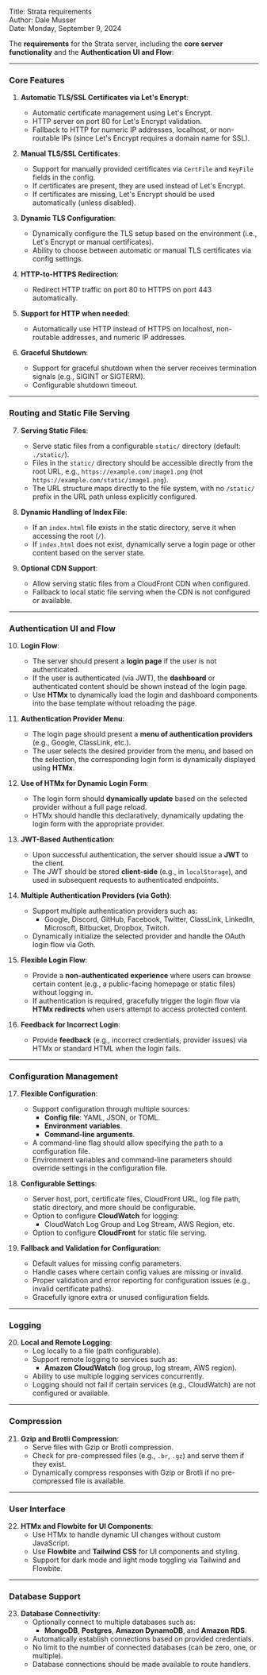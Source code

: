 Title: Strata requirements  
Author: Dale Musser  
Date: Monday, September 9, 2024

The **requirements** for the Strata server, including the **core server functionality** and the **Authentication UI and Flow**:

---

### **Core Features**

1. **Automatic TLS/SSL Certificates via Let's Encrypt**:
   - Automatic certificate management using Let's Encrypt.
   - HTTP server on port 80 for Let's Encrypt validation.
   - Fallback to HTTP for numeric IP addresses, localhost, or non-routable IPs (since Let's Encrypt requires a domain name for SSL).

2. **Manual TLS/SSL Certificates**:
   - Support for manually provided certificates via `CertFile` and `KeyFile` fields in the config.
   - If certificates are present, they are used instead of Let's Encrypt.
   - If certificates are missing, Let's Encrypt should be used automatically (unless disabled).

3. **Dynamic TLS Configuration**:
   - Dynamically configure the TLS setup based on the environment (i.e., Let's Encrypt or manual certificates).
   - Ability to choose between automatic or manual TLS certificates via config settings.

4. **HTTP-to-HTTPS Redirection**:
   - Redirect HTTP traffic on port 80 to HTTPS on port 443 automatically.

5. **Support for HTTP when needed**:
   - Automatically use HTTP instead of HTTPS on localhost, non-routable addresses, and numeric IP addresses.

6. **Graceful Shutdown**:
   - Support for graceful shutdown when the server receives termination signals (e.g., SIGINT or SIGTERM).
   - Configurable shutdown timeout.

---

### **Routing and Static File Serving**

7. **Serving Static Files**:
   - Serve static files from a configurable `static/` directory (default: `./static/`).
   - Files in the `static/` directory should be accessible directly from the root URL, e.g., `https://example.com/image1.png` (not `https://example.com/static/image1.png`).
   - The URL structure maps directly to the file system, with no `/static/` prefix in the URL path unless explicitly configured.

8. **Dynamic Handling of Index File**:
   - If an `index.html` file exists in the static directory, serve it when accessing the root (`/`).
   - If `index.html` does not exist, dynamically serve a login page or other content based on the server state.

9. **Optional CDN Support**:
   - Allow serving static files from a CloudFront CDN when configured.
   - Fallback to local static file serving when the CDN is not configured or available.

---

### **Authentication UI and Flow**

10. **Login Flow**:
    - The server should present a **login page** if the user is not authenticated.
    - If the user is authenticated (via JWT), the **dashboard** or authenticated content should be shown instead of the login page.
    - Use **HTMx** to dynamically load the login and dashboard components into the base template without reloading the page.

11. **Authentication Provider Menu**:
    - The login page should present a **menu of authentication providers** (e.g., Google, ClassLink, etc.).
    - The user selects the desired provider from the menu, and based on the selection, the corresponding login form is dynamically displayed using **HTMx**.

12. **Use of HTMx for Dynamic Login Form**:
    - The login form should **dynamically update** based on the selected provider without a full page reload.
    - HTMx should handle this declaratively, dynamically updating the login form with the appropriate provider.

13. **JWT-Based Authentication**:
    - Upon successful authentication, the server should issue a **JWT** to the client.
    - The JWT should be stored **client-side** (e.g., in `localStorage`), and used in subsequent requests to authenticated endpoints.
  
14. **Multiple Authentication Providers (via Goth)**:
    - Support multiple authentication providers such as:
      - Google, Discord, GitHub, Facebook, Twitter, ClassLink, LinkedIn, Microsoft, Bitbucket, Dropbox, Twitch.
    - Dynamically initialize the selected provider and handle the OAuth login flow via Goth.

15. **Flexible Login Flow**:
    - Provide a **non-authenticated experience** where users can browse certain content (e.g., a public-facing homepage or static files) without logging in.
    - If authentication is required, gracefully trigger the login flow via **HTMx redirects** when users attempt to access protected content.

16. **Feedback for Incorrect Login**:
    - Provide **feedback** (e.g., incorrect credentials, provider issues) via HTMx or standard HTML when the login fails.

---

### **Configuration Management**

17. **Flexible Configuration**:
    - Support configuration through multiple sources:
      - **Config file**: YAML, JSON, or TOML.
      - **Environment variables**.
      - **Command-line arguments**.
    - A command-line flag should allow specifying the path to a configuration file.
    - Environment variables and command-line parameters should override settings in the configuration file.

18. **Configurable Settings**:
    - Server host, port, certificate files, CloudFront URL, log file path, static directory, and more should be configurable.
    - Option to configure **CloudWatch** for logging:
      - CloudWatch Log Group and Log Stream, AWS Region, etc.
    - Option to configure **CloudFront** for static file serving.

19. **Fallback and Validation for Configuration**:
    - Default values for missing config parameters.
    - Handle cases where certain config values are missing or invalid.
    - Proper validation and error reporting for configuration issues (e.g., invalid certificate paths).
    - Gracefully ignore extra or unused configuration fields.

---

### **Logging**

20. **Local and Remote Logging**:
    - Log locally to a file (path configurable).
    - Support remote logging to services such as:
      - **Amazon CloudWatch** (log group, log stream, AWS region).
    - Ability to use multiple logging services concurrently.
    - Logging should not fail if certain services (e.g., CloudWatch) are not configured or available.

---

### **Compression**

21. **Gzip and Brotli Compression**:
    - Serve files with Gzip or Brotli compression.
    - Check for pre-compressed files (e.g., `.br`, `.gz`) and serve them if they exist.
    - Dynamically compress responses with Gzip or Brotli if no pre-compressed file is available.

---

### **User Interface**

22. **HTMx and Flowbite for UI Components**:
    - Use HTMx to handle dynamic UI changes without custom JavaScript.
    - Use **Flowbite** and **Tailwind CSS** for UI components and styling.
    - Support for dark mode and light mode toggling via Tailwind and Flowbite.

---

### **Database Support**

23. **Database Connectivity**:
    - Optionally connect to multiple databases such as:
      - **MongoDB**, **Postgres**, **Amazon DynamoDB**, and **Amazon RDS**.
    - Automatically establish connections based on provided credentials.
    - No limit to the number of connected databases (can be zero, one, or multiple).
    - Database connections should be made available to route handlers.




